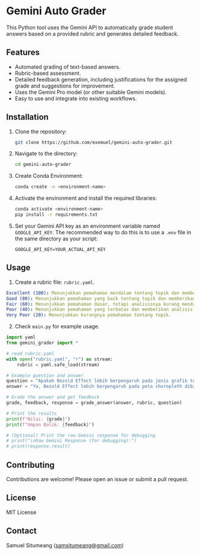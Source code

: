 # Gemini Auto Grader

This Python tool uses the Gemini API to automatically grade student answers based on a provided rubric and generates detailed feedback.

## Features

*   Automated grading of text-based answers.
*   Rubric-based assessment.
*   Detailed feedback generation, including justifications for the assigned grade and suggestions for improvement.
*   Uses the Gemini Pro model (or other suitable Gemini models).
*   Easy to use and integrate into existing workflows.

## Installation

1.  Clone the repository:
    ```bash
    git clone https://github.com/exemuel/gemini-auto-grader.git
    ```

2.  Navigate to the directory:
    ```bash
    cd gemini-auto-grader
    ```

3.  Create Conda Environment:
    ```bash
    conda create -n <environment-name>
    ```

4.  Activate the environment and install the required libraries:
    ```bash
    conda activate <environment-name>
    pip install -r requirements.txt
    ```

5. Set your Gemini API key as an environment variable named `GOOGLE_API_KEY`.  The recommended way to do this is to use a `.env` file in the same directory as your script:

    ```
    GOOGLE_API_KEY=YOUR_ACTUAL_API_KEY
    ```

## Usage
1. Create a rubric file: `rubric.yaml`.

```yaml
Excellent (100): Menunjukkan pemahaman mendalam tentang topik dan memberikan analisis yang mendalam serta wawasan yang berharga.
Good (80): Menunjukkan pemahaman yang baik tentang topik dan memberikan analisis yang relevan.
Fair (60): Menunjukkan pemahaman dasar, tetapi analisisnya kurang mendalam.
Poor (40): Menunjukkan pemahaman yang terbatas dan memberikan analisis yang dangkal.
Very Poor (20): Menunjukkan kurangnya pemahaman tentang topik.
```

2. Check `main.py` for example usage.
```python
import yaml
from gemini_grader import *

# read rubric.yaml
with open("rubric.yaml", "r") as stream:
    rubric = yaml.safe_load(stream)

# Example question and answer
question = "Apakah Bezold Effect lebih berpengaruh pada jenis grafik tertentu, seperti diagram batang, scatter plot, atau peta choropleth? Mengapa?"
answer = "Ya, Bezold Effect lebih berpengaruh pada peta choropleth dibandingkan diagram batang atau scatter plot. Soalnya, peta choropleth sangat bergantung pada gradasi warna untuk menunjukkan perbedaan data antar wilayah. Kalau ada perubahan warna karena efek Bezold, bisa bikin perbedaan antar daerah terlihat lebih jelas atau malah jadi samar. Sementara itu, di diagram batang dan scatter plot, warna biasanya dipakai untuk kategori yang terpisah, jadi efek ini nggak terlalu mengganggu interpretasi datanya."

# Grade the answer and get feedback
grade, feedback, response = grade_answer(answer, rubric, question)

# Print the results
print(f"Nilai: {grade}")
print(f"Umpan Balik: {feedback}")

# (Optional) Print the raw Gemini response for debugging
# print("\nRaw Gemini Response (for debugging):")
# print(response.result)
```

## Contributing
Contributions are welcome! Please open an issue or submit a pull request.

## License
MIT License

## Contact
Samuel Situmeang (samsitumeang@gmail.com)
